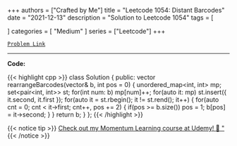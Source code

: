 
+++
authors = ["Crafted by Me"]
title = "Leetcode 1054: Distant Barcodes"
date = "2021-12-13"
description = "Solution to Leetcode 1054"
tags = [
    
]
categories = [
    "Medium"
]
series = ["Leetcode"]
+++



[`Problem Link`](https://leetcode.com/problems/distant-barcodes/description/)

---



**Code:**

{{< highlight cpp >}}
class Solution {
public:
    vector<int> rearrangeBarcodes(vector<int>& b, int pos = 0) {
        unordered_map<int, int> mp;
        set<pair<int, int>> st;
        for(int num: b) mp[num]++;
        for(auto it: mp) st.insert({ it.second, it.first });
        for(auto it = st.rbegin(); it != st.rend(); it++) {
            for(auto cnt = 0; cnt < it->first; cnt++, pos += 2) {
                if(pos >= b.size()) pos  = 1;
                b[pos] = it->second;
            }
        }
        return b;
    }
};
{{< /highlight >}}



{{< notice tip >}}
[Check out my Momentum Learning course at Udemy! 🚀 "](https://www.udemy.com/course/blind-75-the-data-structures-and-algorithms-essentials/)
{{< /notice >}}

